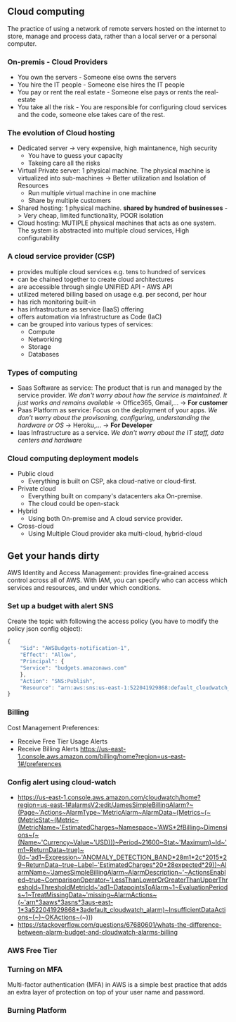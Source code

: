 ## Cloud computing
The practice of using a network of remote servers hosted on the internet to store, manage and process data, rather than a local server or a personal computer.

### On-premis - Cloud Providers
 - You own the servers - Someone else owns the servers
 - You hire the IT people - Someone else hires the IT people
 - You pay or rent the real estate - Someone else pays or rents the real-estate
 - You take all the risk - You are responsible for configuring cloud services and the code, someone else takes care of the rest.

 ### The evolution of Cloud hosting
 - Dedicated server -> very expensive, high maintanence, high security
    - You have to guess your capacity
    - Takeing care all the risks
 - Virtual Private server: 1 physical machine. The physical machine is virtualized into sub-machines -> Better utilization and Isolation of Resources
    - Run multiple virtual machine in one machine
    - Share by multiple customers
 - Shared hosting: 1 physical machine. **shared by hundred of businesses** -> Very cheap, limited functionality, POOR isolation
 - Cloud hosting: MUTIPLE physical machines that acts as one system. The system is abstracted into multiple cloud services, High configurability

### A cloud service provider (CSP)
 - provides multiple cloud services e.g. tens to hundred of services
 - can be chained together to create cloud architectures
 - are accessible through single UNIFIED API - AWS API
 - utilized metered billing based on usage e.g. per second, per hour
 - has rich monitoring built-in
 - has infrastructure as service (IaaS) offering
 - offers automation via Infrastructure as Code (IaC)
 - can be grouped into various types of services:
    - Compute
    - Networking
    - Storage
    - Databases

### Types of computing
 - Saas Software as service: The product that is run and managed by the service provider. *We don't worry about how the service is maintained. It just works and remains available* -> Office365, Gmail,... -> **For customer**
 - Paas Platform as service: Focus on the deployment of your apps. *We don't worry about the provisoning, configuring, understanding the hardware or OS* -> Heroku,... -> **For Developer**
 - Iaas Infrastructure as a service. *We don't worry about the IT staff, data centers and hardware*

### Cloud computing deployment models
 - Public cloud
    - Everything is built on CSP, aka cloud-native or cloud-first.
 - Private cloud
    - Everything built on company's datacenters aka On-premise.
    - The cloud could be open-stack
 - Hybrid
    - Using both On-premise and A cloud service provider.
 - Cross-cloud
    - Using Multiple Cloud provider aka multi-cloud, hybrid-cloud


## Get your hands dirty
AWS Identity and Access Management: provides fine-grained access control across all of AWS. With IAM, you can specify who can access which services and resources, and under which conditions.

### Set up a budget with alert SNS
Create the topic with following the access policy (you have to modify the policy json config object):
```js
{
    "Sid": "AWSBudgets-notification-1",
    "Effect": "Allow",
    "Principal": {
    "Service": "budgets.amazonaws.com"
    },
    "Action": "SNS:Publish",
    "Resource": "arn:aws:sns:us-east-1:522041929868:default_cloudwatch_alarm"
}
```

### Billing
Cost Management Preferences:
 - Receive Free Tier Usage Alerts
 - Receive Billing Alerts
https://us-east-1.console.aws.amazon.com/billing/home?region=us-east-1#/preferences

### Config alert using cloud-watch
 - https://us-east-1.console.aws.amazon.com/cloudwatch/home?region=us-east-1#alarmsV2:edit/JamesSimpleBillingAlarm?~(Page~'Actions~AlarmType~'MetricAlarm~AlarmData~(Metrics~(~(MetricStat~(Metric~(MetricName~'EstimatedCharges~Namespace~'AWS*2fBilling~Dimensions~(~(Name~'Currency~Value~'USD)))~Period~21600~Stat~'Maximum)~Id~'m1~ReturnData~true)~(Id~'ad1~Expression~'ANOMALY_DETECTION_BAND*28m1*2c*2015*29~ReturnData~true~Label~'EstimatedCharges*20*28expected*29))~AlarmName~'JamesSimpleBillingAlarm~AlarmDescription~'~ActionsEnabled~true~ComparisonOperator~'LessThanLowerOrGreaterThanUpperThreshold~ThresholdMetricId~'ad1~DatapointsToAlarm~1~EvaluationPeriods~1~TreatMissingData~'missing~AlarmActions~(~'arn*3aaws*3asns*3aus-east-1*3a522041929868*3adefault_cloudwatch_alarm)~InsufficientDataActions~(~)~OKActions~(~)))
 - https://stackoverflow.com/questions/67680601/whats-the-difference-between-alarm-budget-and-cloudwatch-alarms-billing

### AWS Free Tier

### Turning on MFA
Multi-factor authentication (MFA) in AWS is a simple best practice that adds an extra layer of protection on top of your user name and password.

### Burning Platform
